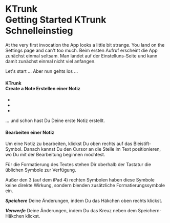 <h1>
  <span class="en">KTrunk<br>Getting Started</span>
  <span class="de">KTrunk<br>Schnelleinstieg</span>
</h1>

<span class="en">At the very first invocation the App looks a little bit strange. You land on the Settings page and can't too much.</span>
<span class="de">Beim ersten Aufruf erscheint die App zunächst einmal seltsam. Man landet auf der Einstelluns-Seite und kann damit zunächst einmal nicht viel anfangen.</span>

<span class="en">Let's start ...</span>
<span class="de">Aber nun gehts los ...</span>

<h4>
  <span class="en">KTrunk<br>Create a Note</span>
  <span class="de">Erstellen einer Notiz</span>
</h4>

<ul>
  <li>
    <span class="de"Klicke auf das Such-Symbol oben neben dem Notizentitel.</span>
  </li>
  <li>
    <span class="de"In dem Eingabefeld gibst Du den Namen Deiner Notiz ein.</span>
  </li>
  <li>
    <span class="de"Dann auf das kleine Plus-Symbol in dem Eingabefeld klicken ...</span>
  </li>
</ul>

</span>... und schon hast Du Deine erste Notiz erstellt.</span>

<h4>Bearbeiten einer Notiz</h4>
<p>Um eine Notiz zu bearbeiten, klickst Du oben rechts auf das Bleistift-Symbol. Danach kannst Du den Cursor an die Stelle im Text positionieren, wo Du mit der Bearbeitung beginnen möchtest.</p>
<p>Für die Formatierung des Textes stehen Dir oberhalb der Tastatur die üblichen Symbole zur Verfügung.</p>
<p>Außer den 3 (auf dem iPad 4) rechten Symbolen haben diese Symbole keine direkte Wirkung, sondern blenden zusätzliche Formatierungssymbole ein.</p>
<p><b><i>Speichere</i></b> Deine Änderungen, indem Du das Häkchen oben rechts klickst.</p>
<p><b><i>Verwerfe</i></b> Deine Änderungen, indem Du das Kreuz neben dem Speichern-Häkchen klickst.</p>

  
